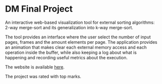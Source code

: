 # DM Final Project

An interactive web-based visualization tool for external sorting algorithms: 2-way merge-sort and its generalization into k-way merge-sort.

The tool provides an interface where the user select the number of input pages, frames and the amount elements per page.
The application provides an animation that makes clear each external memory access and each operation inside the buffer, while also keeping a log about what is happening and recording useful metrics about the execution.

The website is available <a href="https://lorenzopannacci.github.io/DM-FinalProject/" target="_blank" rel="noopener noreferrer">here</a>.

The project was rated with top marks.
